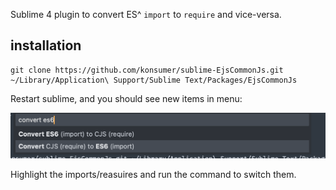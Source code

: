 Sublime 4 plugin to convert ES^ `import` to `require` and vice-versa.

## installation

```
git clone https://github.com/konsumer/sublime-EjsCommonJs.git ~/Library/Application\ Support/Sublime Text/Packages/EjsCommonJs
```

Restart sublime, and you should see new items in menu:

![screenshot](./screen.png)

Highlight the imports/reasuires and run the command to switch them.
